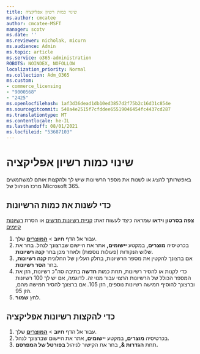 ```yaml
---
title: שינוי כמות רשיון אפליקציה
ms.author: cmcatee
author: cmcatee-MSFT
manager: scotv
ms.date: ''
ms.reviewer: nicholak, micurn
ms.audience: Admin
ms.topic: article
ms.service: o365-administration
ROBOTS: NOINDEX, NOFOLLOW
localization_priority: Normal
ms.collection: Adm_O365
ms.custom:
- commerce_licensing
- "9000568"
- "2425"
ms.openlocfilehash: 1af3d36dead1db10ed3857d2f75b2c16d31c854e
ms.sourcegitcommit: 540a4e2515f7cfddee65519046454fc4437cd287
ms.translationtype: MT
ms.contentlocale: he-IL
ms.lasthandoff: 08/01/2021
ms.locfileid: "53687103"
---
```

# <a name="change-app-license-quantity"></a>שינוי כמות רשיון אפליקציה

באפשרותך להציג או לשנות את מספר הרשיונות שיש לך ולהקצות אותם למשתמשים מרכז הניהול של Microsoft 365.

## <a name="to-change-license-quantity"></a>כדי לשנות את כמות הרשיונות

**צפה בסרטון וידאו** שמראה כיצד לעשות זאת: [קניית רשיונות חדשים](https://go.microsoft.com/fwlink/p/?linkid=2154857) או הסרת [רשיונות קיימים](https://go.microsoft.com/fwlink/p/?linkid=2154938)

1. עבור אל הדף **חיוב**  >  **[המוצרים](https://go.microsoft.com/fwlink/p/?linkid=842054)** שלך.
2. בכרטיסיה **מוצרים,** במקטע **יישומים,** אתר את היישום שברצונך לנהל. בחר את שלוש הנקודות (פעולות נוספות) ולאחר מכן בחר **קנה רשיונות**.
3. אם ברצונך להקטין את מספר הרשיונות, בחלק העליון של החלונית **קנה רשיונות,** בחר **הסר רשיונות**.
4. כדי לקנות או להסיר רשיונות, תחת  כמות **חדשה** בתיבה סה"כ רשיונות, הזן את המספר הכולל של הרשיונות הרצוי עבור מנוי זה. לדוגמה, אם יש לך 100 רשיונות וברצונך להוסיף חמישה רשיונות נוספים, הזן 105. אם ברצונך להסיר חמישה מהם, הזן 95.
5. לחץ **שמור**.

## <a name="to-assign-app-licenses"></a>כדי להקצות רשיונות אפליקציה

1. עבור אל הדף **חיוב**  >  **[המוצרים](https://go.microsoft.com/fwlink/p/?linkid=842054)** שלך.
2. בכרטיסיה **מוצרים,** במקטע **יישומים,** אתר את היישום שברצונך לנהל.
3. תחת **הגדרות &,** בחר את הקישור לניהול **בפורטל של המפרסם.**